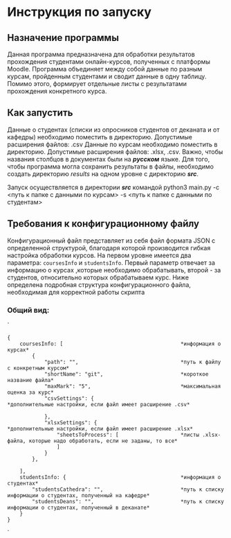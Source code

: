 # Инструкция по запуску

## Назначение программы
Данная программа предназначена для обработки результатов прохождения студентами онлайн-курсов, полученных с платформы Moodle. Программа объединяет между собой данные по разным курсам, пройденным студентами и сводит данные в одну таблицу. Помимо этого, формирует отдельные листы с результатами прохождения конкретного курса.

## Как запустить
Данные о студентах (списки из опросников студентов от деканата и от кафедры) необходимо поместить в директорию. Допустимые расширения файлов: .csv
Данные по курсам необходимо поместить в директорию. Допустимые расширения файлов: .xlsx, .csv. Важно, чтобы названия столбцов в документах были на __*русском*__ языке.
Для того, чтобы программа могла сохранить результаты в файлы, необходимо создать директорию *results* на одном уровне с директорию __*src*__.

Запуск осуществляется в директории __*src*__ командой python3 main.py -c <путь к папке с данными по курсам> -s <путь к папке с данными по студентам>

## Требования к конфигурационному файлу

Конфигурационный файл представляет из себя файл формата JSON с определенной структурой, благодаря которой производится гибкая настройка обработки курсов. На первом уровне имеется два параметра: `coursesInfo` и `studentsInfo`. Первый параметр отвечает за информацию о курсах ,которые необходимо обрабатывать, второй - за студентов, относительно которых обрабатываем курс. Ниже определена подробная структура конфигурационного файла, необходимая для корректной работы скрипта

### Общий вид:
`

    {
        coursesInfo: [                                      *информация о курсах*
            {
                "path": "",                                 *путь к файлу с конкретным курсом*
                "shortName": "git",                         *короткое название файла*
                "maxMark": "5",                             *максимальная оценка за курс*
                "csvSettings": {                            *дополнительные настройки, если файл имеет расширение .csv*
                    
                },
                "xlsxSettings": {                           *дополнительные настройки, если файл имеет расширение .xlsx*
                    "sheetsToProcess": [                    *листы .xlsx-файла, которые надо обработать, если не заданы, то все*
                    ]
                }
            },

        ], 
        studentsInfo: {                                     *информация о студентах*
            "studentsCathedra": "",                         *путь к списку информации о студентах, полученный на кафедре*
            "studentsDeans": "",                            *путь к списку информации о студентах, полученный в деканате*
        }
    }
`